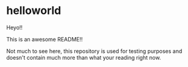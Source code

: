 # helloworld
Heyo!!

This is an awesome README!!

Not much to see here, this repository is used for testing purposes and doesn't contain much more than what your reading right now.  


